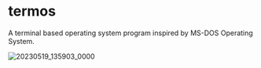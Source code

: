 # termos
A terminal based operating system program inspired by MS-DOS Operating System.

![20230519_135903_0000](https://github.com/Nabir14/termos/assets/82253045/e97afed8-0a41-4d13-abea-36c5fa254894)
